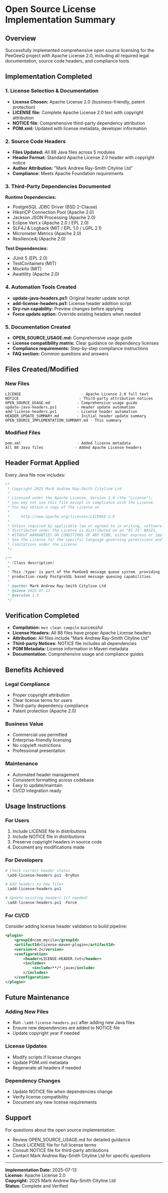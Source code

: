 # Open Source License Implementation Summary

## Overview

Successfully implemented comprehensive open source licensing for the PeeGeeQ project with Apache License 2.0, including all required legal documentation, source code headers, and compliance tools.

## Implementation Completed

### 1. License Selection & Documentation
- **License Chosen:** Apache License 2.0 (business-friendly, patent protection)
- **LICENSE file:** Complete Apache License 2.0 text with copyright attribution
- **NOTICE file:** Comprehensive third-party dependency attribution
- **POM.xml:** Updated with license metadata, developer information

### 2. Source Code Headers
- **Files Updated:** All 88 Java files across 5 modules
- **Header Format:** Standard Apache License 2.0 header with copyright notice
- **Author Attribution:** "Mark Andrew Ray-Smith Cityline Ltd"
- **Compliance:** Meets Apache Foundation requirements

### 3. Third-Party Dependencies Documented
**Runtime Dependencies:**
- PostgreSQL JDBC Driver (BSD 2-Clause)
- HikariCP Connection Pool (Apache 2.0)
- Jackson JSON Processing (Apache 2.0)
- Eclipse Vert.x (Apache 2.0 / EPL 2.0)
- SLF4J & Logback (MIT / EPL 1.0 / LGPL 2.1)
- Micrometer Metrics (Apache 2.0)
- Resilience4j (Apache 2.0)

**Test Dependencies:**
- JUnit 5 (EPL 2.0)
- TestContainers (MIT)
- Mockito (MIT)
- Awaitility (Apache 2.0)

### 4. Automation Tools Created
- **update-java-headers.ps1:** Original header update script
- **add-license-headers.ps1:** License header addition script
- **Dry-run capability:** Preview changes before applying
- **Force update option:** Override existing headers when needed

### 5. Documentation Created
- **OPEN_SOURCE_USAGE.md:** Comprehensive usage guide
- **License compatibility matrix:** Clear guidance on dependency licenses
- **Compliance requirements:** Step-by-step compliance instructions
- **FAQ section:** Common questions and answers

## Files Created/Modified

### New Files
```
LICENSE                           - Apache License 2.0 full text
NOTICE                           - Third-party attribution notices
OPEN_SOURCE_USAGE.md            - Comprehensive usage guide
update-java-headers.ps1         - Header update automation
add-license-headers.ps1         - License header automation
HEADER_UPDATE_SUMMARY.md        - Initial header update summary
OPEN_SOURCE_IMPLEMENTATION_SUMMARY.md - This summary
```

### Modified Files
```
pom.xml                         - Added license metadata
All 88 Java files              - Added Apache License headers
```

## Header Format Applied

Every Java file now includes:

```java
/*
 * Copyright 2025 Mark Andrew Ray-Smith Cityline Ltd
 *
 * Licensed under the Apache License, Version 2.0 (the "License");
 * you may not use this file except in compliance with the License.
 * You may obtain a copy of the License at
 *
 *     http://www.apache.org/licenses/LICENSE-2.0
 *
 * Unless required by applicable law or agreed to in writing, software
 * distributed under the License is distributed on an "AS IS" BASIS,
 * WITHOUT WARRANTIES OR CONDITIONS OF ANY KIND, either express or implied.
 * See the License for the specific language governing permissions and
 * limitations under the License.
 */

/**
 * [Class description]
 * 
 * This [type] is part of the PeeGeeQ message queue system, providing
 * production-ready PostgreSQL-based message queuing capabilities.
 * 
 * @author Mark Andrew Ray-Smith Cityline Ltd
 * @since 2025-07-13
 * @version 1.0
 */
```

## Verification Completed

- **Compilation:** `mvn clean compile` successful
- **License Headers:** All 88 files have proper Apache License headers
- **Attribution:** All files include "Mark Andrew Ray-Smith Cityline Ltd"
- **Third-party Notices:** NOTICE file includes all dependencies
- **POM Metadata:** License information in Maven metadata
- **Documentation:** Comprehensive usage and compliance guides

## Benefits Achieved

### Legal Compliance
- Proper copyright attribution
- Clear license terms for users
- Third-party dependency compliance
- Patent protection (Apache 2.0)

### Business Value
- Commercial use permitted
- Enterprise-friendly licensing
- No copyleft restrictions
- Professional presentation

### Maintenance
- Automated header management
- Consistent formatting across codebase
- Easy to update/maintain
- CI/CD integration ready

## Usage Instructions

### For Users
1. Include LICENSE file in distributions
2. Include NOTICE file in distributions
3. Preserve copyright headers in source code
4. Document any modifications made

### For Developers
```powershell
# Check current header status
.\add-license-headers.ps1 -DryRun

# Add headers to new files
.\add-license-headers.ps1

# Update existing headers (if needed)
.\add-license-headers.ps1 -Force
```

### For CI/CD
Consider adding license header validation to build pipeline:
```xml
<plugin>
    <groupId>com.mycila</groupId>
    <artifactId>license-maven-plugin</artifactId>
    <version>4.2</version>
    <configuration>
        <header>LICENSE-HEADER.txt</header>
        <includes>
            <include>**/*.java</include>
        </includes>
    </configuration>
</plugin>
```

## Future Maintenance

### Adding New Files
- Run `.\add-license-headers.ps1` after adding new Java files
- Ensure new dependencies are added to NOTICE file
- Update copyright year if needed

### License Updates
- Modify scripts if license changes
- Update POM.xml metadata
- Regenerate all headers if needed

### Dependency Changes
- Update NOTICE file when dependencies change
- Verify license compatibility
- Document any new license requirements

## Support

For questions about the open source implementation:
- Review OPEN_SOURCE_USAGE.md for detailed guidance
- Check LICENSE file for full license terms
- Consult NOTICE file for third-party attributions
- Contact Mark Andrew Ray-Smith Cityline Ltd for specific questions

---

**Implementation Date:** 2025-07-13  
**License:** Apache License 2.0  
**Copyright:** 2025 Mark Andrew Ray-Smith Cityline Ltd  
**Status:** Complete and Verified
